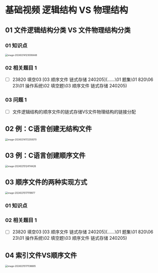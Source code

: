 # 基础视频 逻辑结构 VS 物理结构



## 01 文件逻辑结构分类 VS 文件物理结构分类



### 01 知识点

<img src="https://cvp.oss-cn-shanghai.aliyuncs.com/picgo/202402141230617.png" alt="image-20240214123006448" style="zoom:50%;" />



### 02 相关题目 1

- [ ] 23820 填空03 [03 顺序文件 链式存储 240205](..\..\..\01 题集\01 820\06 23\01 操作系统\02 填空题\03 顺序文件 链式存储 240205) 



### 03 问题 1

- [ ] 文件逻辑结构的顺序文件的链式存储VS文件物理结构的链接分配



## 02 例：C语言创建无结构文件

<img src="https://cvp.oss-cn-shanghai.aliyuncs.com/picgo/202402141722035.png" alt="image-20240214172250070" style="zoom:50%;" />



## 03 例：C语言创建顺序文件

<img src="https://cvp.oss-cn-shanghai.aliyuncs.com/picgo/202402151241945.png" alt="image-20240215124114426" style="zoom:50%;" />



## 03 顺序文件的两种实现方式

<img src="https://cvp.oss-cn-shanghai.aliyuncs.com/picgo/202402151711273.png" alt="image-20240215171119977" style="zoom:50%;" />

### 01 知识点



### 02 相关题目 1

- [ ] 23820 填空03 [03 顺序文件 链式存储 240205](..\..\..\01 题集\01 820\06 23\01 操作系统\02 填空题\03 顺序文件 链式存储 240205) 





## 04 索引文件VS顺序文件

<img src="https://cvp.oss-cn-shanghai.aliyuncs.com/picgo/202402151711013.png" alt="image-20240215171136685" style="zoom:50%;" />
